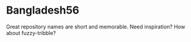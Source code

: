 # Bangladesh56
Great repository names are short and memorable. Need inspiration? How about fuzzy-tribble? 
